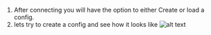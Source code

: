 1. After connecting you will have the option to either Create or load a config.
2. lets try to create a config and see how it looks like 
![alt text]()